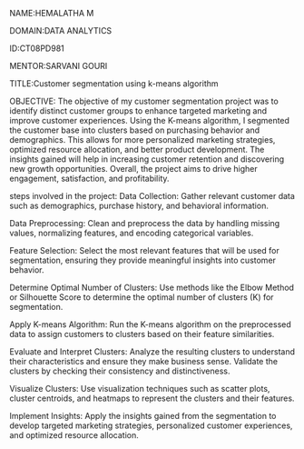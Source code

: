 NAME:HEMALATHA M

DOMAIN:DATA ANALYTICS

ID:CT08PD981

MENTOR:SARVANI GOURI

TITLE:Customer segmentation using k-means algorithm

OBJECTIVE:
The objective of my customer segmentation project was to identify distinct customer groups to enhance targeted marketing and improve customer experiences. Using the K-means algorithm, I segmented the customer base into clusters based on purchasing behavior and demographics. This allows for more personalized marketing strategies, optimized resource allocation, and better product development. The insights gained will help in increasing customer retention and discovering new growth opportunities. Overall, the project aims to drive higher engagement, satisfaction, and profitability.

steps involved in the project:
Data Collection: Gather relevant customer data such as demographics, purchase history, and behavioral information.

Data Preprocessing: Clean and preprocess the data by handling missing values, normalizing features, and encoding categorical variables.

Feature Selection: Select the most relevant features that will be used for segmentation, ensuring they provide meaningful insights into customer behavior.

Determine Optimal Number of Clusters: Use methods like the Elbow Method or Silhouette Score to determine the optimal number of clusters (K) for segmentation.

Apply K-means Algorithm: Run the K-means algorithm on the preprocessed data to assign customers to clusters based on their feature similarities.

Evaluate and Interpret Clusters: Analyze the resulting clusters to understand their characteristics and ensure they make business sense. Validate the clusters by checking their consistency and distinctiveness.

Visualize Clusters: Use visualization techniques such as scatter plots, cluster centroids, and heatmaps to represent the clusters and their features.

Implement Insights: Apply the insights gained from the segmentation to develop targeted marketing strategies, personalized customer experiences, and optimized resource allocation.


